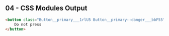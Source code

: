 ## 04 - CSS Modules Output

```html
<button class="Button__primary___1rlU5 Button__primary--danger___bbF55">
    Do not press
</button>
```
